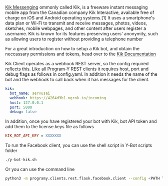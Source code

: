[Kik Messenging](http://www.kik.com/) ommonly called Kik, is a freeware instant messaging mobile app from the Canadian company Kik Interactive, available free of charge on iOS and Android operating systems.[1] It uses a smartphone's data plan or Wi-Fi to transmit and receive messages, photos, videos, sketches, mobile webpages, and other content after users register a username. Kik is known for its features preserving users' anonymity, such as allowing users to register without providing a telephone number

For a great introduction on how to setup a Kik bot, and obtain the neccassary permissions and tokens, head over to the [Kik Documentation](https://kik.readthedocs.io/en/latest/)

Kik Client operates as a webhook REST server, so the config required reflects this. Like all Program-Y REST clients it requires host, port and debug flags as follows in config.yaml. In addition it needs the name of the bot and the webhook to call back when it has messages for the client.
```yaml
kik:
  bot_name: servusai
  webhook: https://4264d3b1.ngrok.io/incoming
  host: 127.0.0.1
  port: 5000
  debug: false
```

In addition, once you have registered your bot with Kik, bot API token and add them to the license.keys file as follows
```ini
KIK_BOT_API_KEY = XXXXXXX
```

To run the Facebook client, you can use the shell script in Y-Bot scripts folder
```bash
./y-bot-kik.sh
```

Or you can use the command line 
```bash
python3 -m programy.clients.rest.flask.facebook.client --config <PATH TO CONFIG> --cformat yaml --logging <PATH TO LOGGING>
```
